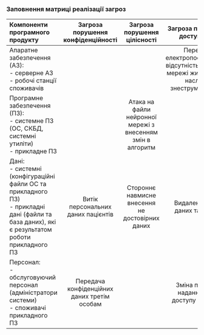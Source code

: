 ### Заповнення матриці реалізації загроз
| Компоненти програмного продукту | Загроза порушення конфіденційності | Загроза порушення цілісності | Загроза порушення доступності |
| :---   |                  :----:            | :----:                       |                        :----: |
|Апаратне забезпечення (АЗ):<br/>- серверне АЗ <br /> - робочі станції споживачів|||Перебої з електропостачанням, відсутність резервної мережі живлення, як наслідок знеструмлення АЗ|
|Програмне забезпечення (ПЗ):  <br />- системне ПЗ (ОС, СКБД, системні утиліти)  <br />- прикладне ПЗ||Атака на файли нейронної мережі з внесенням змін в алгоритм||
|Дані:<br />- системні (конфігураційні файли ОС та прикладного ПЗ) <br />- прикладні дані (файли та база даних), які є результатом роботи прикладного ПЗ|Витік персональних даних пацієнтів|Стороннє навмисне внесення не достовірних даних|Видалення бази даних та файлів|
|Персонал:  <br />- обслуговуючий персонал (адміністратори системи)  <br />- споживачі прикладного ПЗ|Передача конфіденційних даних третім особам||Зміна політики надання прав доступу до даних|

